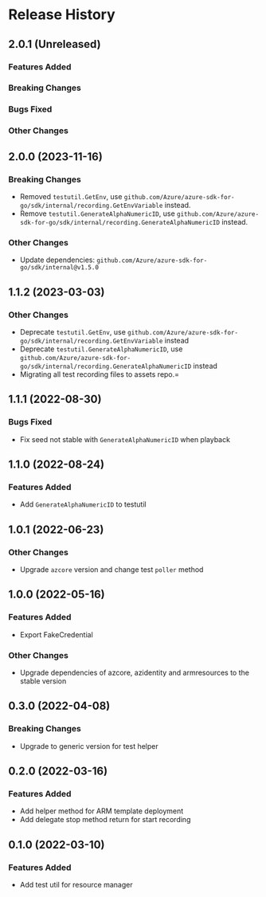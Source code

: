 # Release History

## 2.0.1 (Unreleased)

### Features Added

### Breaking Changes

### Bugs Fixed

### Other Changes

## 2.0.0 (2023-11-16)

### Breaking Changes
* Removed `testutil.GetEnv`, use `github.com/Azure/azure-sdk-for-go/sdk/internal/recording.GetEnvVariable` instead.
* Remove `testutil.GenerateAlphaNumericID`, use `github.com/Azure/azure-sdk-for-go/sdk/internal/recording.GenerateAlphaNumericID` instead.

### Other Changes
* Update dependencies: `github.com/Azure/azure-sdk-for-go/sdk/internal@v1.5.0`

## 1.1.2 (2023-03-03)

### Other Changes
* Deprecate `testutil.GetEnv`, use `github.com/Azure/azure-sdk-for-go/sdk/internal/recording.GetEnvVariable` instead
* Deprecate `testutil.GenerateAlphaNumericID`, use `github.com/Azure/azure-sdk-for-go/sdk/internal/recording.GenerateAlphaNumericID` instead
* Migrating all test recording files to assets repo.=

## 1.1.1 (2022-08-30)

### Bugs Fixed
* Fix seed not stable with `GenerateAlphaNumericID` when playback

## 1.1.0 (2022-08-24)

### Features Added
* Add `GenerateAlphaNumericID` to testutil

## 1.0.1 (2022-06-23)

### Other Changes
* Upgrade `azcore` version and change test `poller` method

## 1.0.0 (2022-05-16)

### Features Added
* Export FakeCredential

### Other Changes
* Upgrade dependencies of azcore, azidentity and armresources to the stable version

## 0.3.0 (2022-04-08)

### Breaking Changes
* Upgrade to generic version for test helper

## 0.2.0 (2022-03-16)

### Features Added
* Add helper method for ARM template deployment
* Add delegate stop method return for start recording

## 0.1.0 (2022-03-10)

### Features Added
* Add test util for resource manager


